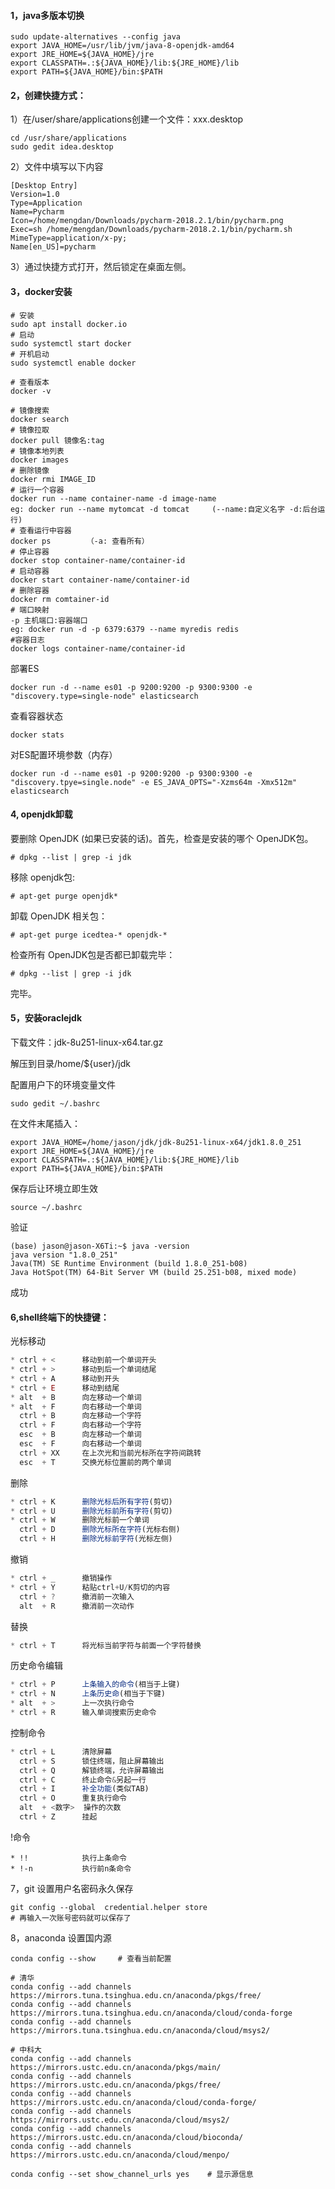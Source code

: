#### 1，java多版本切换

```shell
sudo update-alternatives --config java
export JAVA_HOME=/usr/lib/jvm/java-8-openjdk-amd64
export JRE_HOME=${JAVA_HOME}/jre  
export CLASSPATH=.:${JAVA_HOME}/lib:${JRE_HOME}/lib  
export PATH=${JAVA_HOME}/bin:$PATH
```

#### 2，创建快捷方式：

1）在/user/share/applications创建一个文件：xxx.desktop

```
cd /usr/share/applications
sudo gedit idea.desktop
```

2）文件中填写以下内容

```
[Desktop Entry]
Version=1.0
Type=Application
Name=Pycharm
Icon=/home/mengdan/Downloads/pycharm-2018.2.1/bin/pycharm.png
Exec=sh /home/mengdan/Downloads/pycharm-2018.2.1/bin/pycharm.sh
MimeType=application/x-py;
Name[en_US]=pycharm
```

3）通过快捷方式打开，然后锁定在桌面左侧。

#### 3，docker安装

```
# 安装
sudo apt install docker.io
# 启动
sudo systemctl start docker
# 开机启动
sudo systemctl enable docker

# 查看版本
docker -v

# 镜像搜索
docker search
# 镜像拉取
docker pull 镜像名:tag
# 镜像本地列表
docker images
# 删除镜像
docker rmi IMAGE_ID
# 运行一个容器
docker run --name container-name -d image-name
eg: docker run --name mytomcat -d tomcat     (--name:自定义名字 -d:后台运行)
# 查看运行中容器
docker ps        （-a: 查看所有）
# 停止容器
docker stop container-name/container-id
# 启动容器
docker start container-name/container-id
# 删除容器
docker rm comtainer-id
# 端口映射
-p 主机端口:容器端口
eg: docker run -d -p 6379:6379 --name myredis redis
#容器日志
docker logs container-name/container-id
```

部署ES

```shell
docker run -d --name es01 -p 9200:9200 -p 9300:9300 -e "discovery.type=single-node" elasticsearch
```

查看容器状态

```shell
docker stats
```

对ES配置环境参数（内存）

```shell
docker run -d --name es01 -p 9200:9200 -p 9300:9300 -e "discovery.tpye=single.node" -e ES_JAVA_OPTS="-Xzms64m -Xmx512m" elasticsearch
```

#### 4, openjdk卸载

要删除 OpenJDK (如果已安装的话)。首先，检查是安装的哪个 OpenJDK包。

```
# dpkg --list | grep -i jdk
```

移除 openjdk包:

```
# apt-get purge openjdk*
```

卸载 OpenJDK 相关包：

```
# apt-get purge icedtea-* openjdk-*
```

检查所有 OpenJDK包是否都已卸载完毕：

```
# dpkg --list | grep -i jdk
```

完毕。

#### 5，安装oraclejdk

下载文件：jdk-8u251-linux-x64.tar.gz

解压到目录/home/${user}/jdk

配置用户下的环境变量文件

```shell
sudo gedit ~/.bashrc
```

在文件末尾插入：

```shell
export JAVA_HOME=/home/jason/jdk/jdk-8u251-linux-x64/jdk1.8.0_251
export JRE_HOME=${JAVA_HOME}/jre  
export CLASSPATH=.:${JAVA_HOME}/lib:${JRE_HOME}/lib  
export PATH=${JAVA_HOME}/bin:$PATH
```

保存后让环境立即生效

```shell
source ~/.bashrc
```

验证

```shell
(base) jason@jason-X6Ti:~$ java -version
java version "1.8.0_251"
Java(TM) SE Runtime Environment (build 1.8.0_251-b08)
Java HotSpot(TM) 64-Bit Server VM (build 25.251-b08, mixed mode)
```

成功

#### 6,shell终端下的快捷键：

光标移动

```js
* ctrl + <      移动到前一个单词开头
* ctrl + >      移动到后一个单词结尾
* ctrl + A      移动到开头
* ctrl + E      移动到结尾
* alt  + B      向左移动一个单词
* alt  + F      向右移动一个单词
  ctrl + B      向左移动一个字符
  ctrl + F      向右移动一个字符
  esc  + B      向左移动一个单词
  esc  + F      向右移动一个单词
  ctrl + XX     在上次光和当前光标所在字符间跳转
  esc  + T      交换光标位置前的两个单词
```

删除

```js
* ctrl + K      删除光标后所有字符(剪切)
* ctrl + U      删除光标前所有字符(剪切)
* ctrl + W      删除光标前一个单词
  ctrl + D      删除光标所在字符(光标右侧)
  ctrl + H      删除光标前字符(光标左侧)
```

撤销

```js
* ctrl + _      撤销操作
* ctrl + Y      粘贴ctrl+U/K剪切的内容
  ctrl + ?      撤消前一次输入
  alt  + R      撤消前一次动作
```

替换

```js
* ctrl + T      将光标当前字符与前面一个字符替换
```

历史命令编辑

```js
* ctrl + P      上条输入的命令(相当于上键)
* ctrl + N      上条历史命(相当于下键)
* alt  + >      上一次执行命令
* ctrl + R      输入单词搜索历史命令
```

控制命令

```js
* ctrl + L      清除屏幕
  ctrl + S      锁住终端，阻止屏幕输出
  ctrl + Q      解锁终端，允许屏幕输出
  ctrl + C      终止命令&另起一行
  ctrl + I      补全功能(类似TAB)
  ctrl + O      重复执行命令
  alt  + <数字>  操作的次数
  ctrl + Z      挂起
```

!命令

```shell
* !!            执行上条命令
* !-n           执行前n条命令
```

7，git 设置用户名密码永久保存

```shell
git config --global  credential.helper store
# 再输入一次账号密码就可以保存了
```

8，anaconda 设置国内源

```shell
conda config --show 	# 查看当前配置

# 清华
conda config --add channels https://mirrors.tuna.tsinghua.edu.cn/anaconda/pkgs/free/
conda config --add channels https://mirrors.tuna.tsinghua.edu.cn/anaconda/cloud/conda-forge 
conda config --add channels https://mirrors.tuna.tsinghua.edu.cn/anaconda/cloud/msys2/

# 中科大
conda config --add channels https://mirrors.ustc.edu.cn/anaconda/pkgs/main/
conda config --add channels https://mirrors.ustc.edu.cn/anaconda/pkgs/free/
conda config --add channels https://mirrors.ustc.edu.cn/anaconda/cloud/conda-forge/
conda config --add channels https://mirrors.ustc.edu.cn/anaconda/cloud/msys2/
conda config --add channels https://mirrors.ustc.edu.cn/anaconda/cloud/bioconda/
conda config --add channels https://mirrors.ustc.edu.cn/anaconda/cloud/menpo/

conda config --set show_channel_urls yes	# 显示源信息

```

